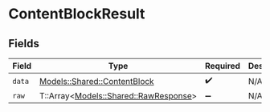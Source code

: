 # ContentBlockResult


## Fields

| Field                                                                       | Type                                                                        | Required                                                                    | Description                                                                 |
| --------------------------------------------------------------------------- | --------------------------------------------------------------------------- | --------------------------------------------------------------------------- | --------------------------------------------------------------------------- |
| `data`                                                                      | [Models::Shared::ContentBlock](../../models/shared/contentblock.md)         | :heavy_check_mark:                                                          | N/A                                                                         |
| `raw`                                                                       | T::Array<[Models::Shared::RawResponse](../../models/shared/rawresponse.md)> | :heavy_minus_sign:                                                          | N/A                                                                         |